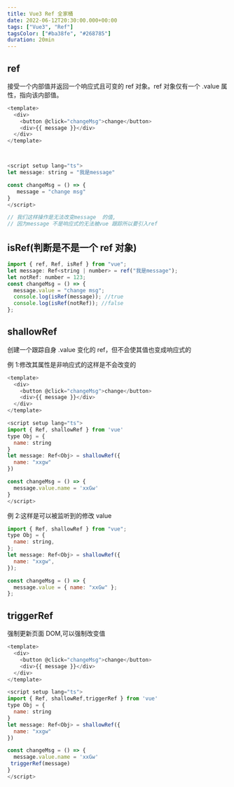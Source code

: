 ```yaml
---
title: Vue3 Ref 全家桶
date: 2022-06-12T20:30:00.000+00:00
tags: ["Vue3", "Ref"]
tagsColor: ["#ba38fe", "#268785"]
duration: 20min
---
```


## ref

接受一个内部值并返回一个响应式且可变的 ref 对象。ref 对象仅有一个 .value 属性，指向该内部值。

```js
<template>
  <div>
    <button @click="changeMsg">change</button>
    <div>{{ message }}</div>
  </div>
</template>



<script setup lang="ts">
let message: string = "我是message"

const changeMsg = () => {
   message = "change msg"
}
</script>

// 我们这样操作是无法改变message  的值,
// 因为message 不是响应式的无法被vue 跟踪所以要引入ref
```

## isRef(判断是不是一个 ref 对象)

```js
import { ref, Ref, isRef } from "vue";
let message: Ref<string | number> = ref("我是message");
let notRef: number = 123;
const changeMsg = () => {
  message.value = "change msg";
  console.log(isRef(message)); //true
  console.log(isRef(notRef)); //false
};
```

## shallowRef

创建一个跟踪自身 .value 变化的 ref，但不会使其值也变成响应式的

例 1:修改其属性是非响应式的这样是不会改变的

```js
<template>
  <div>
    <button @click="changeMsg">change</button>
    <div>{{ message }}</div>
  </div>
</template>

<script setup lang="ts">
import { Ref, shallowRef } from 'vue'
type Obj = {
  name: string
}
let message: Ref<Obj> = shallowRef({
  name: "xxgw"
})

const changeMsg = () => {
  message.value.name = 'xxGw'
}
</script>
```

例 2:这样是可以被监听到的修改 value

```js
import { Ref, shallowRef } from "vue";
type Obj = {
  name: string,
};
let message: Ref<Obj> = shallowRef({
  name: "xxgw",
});

const changeMsg = () => {
  message.value = { name: "xxGw" };
};
```

## triggerRef

强制更新页面 DOM,可以强制改变值

```js
<template>
  <div>
    <button @click="changeMsg">change</button>
    <div>{{ message }}</div>
  </div>
</template>

<script setup lang="ts">
import { Ref, shallowRef,triggerRef } from 'vue'
type Obj = {
  name: string
}
let message: Ref<Obj> = shallowRef({
  name: "xxgw"
})

const changeMsg = () => {
  message.value.name = 'xxGw'
 triggerRef(message)
}
</script>
```
